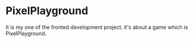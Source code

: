 # PixelPlayground
It is my one of the fronted development project. it's about a game which is PixelPlayground.
